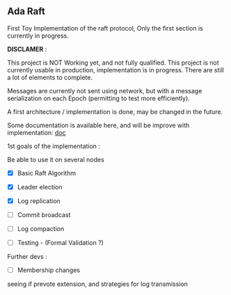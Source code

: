 Ada Raft
---------

First Toy Implementation of the raft protocol, 
Only the first section is currently in progress.

**DISCLAMER** :

This project is NOT Working yet, and not fully qualified.
This project is not currently usable in production, 
implementation is in progress. There are still a lot of elements to complete.

Messages are currently not sent using network, but with a message serialization on each Epoch (permitting to test more efficiently).

A first architecture / implementation is done, may be changed in the future.

Some documentation is available here, and will be improve with implementation: [doc](doc)

1st goals of the implementation :

Be able to use it on several nodes

- [X] Basic Raft Algorithm
- [X] Leader election
- [X] Log replication
- [ ] Commit broadcast
- [ ] Log compaction
- [ ] Testing - (Formal Validation ?)


Further devs :

- [ ] Membership changes



seeing if prevote extension, and strategies for log transmission
